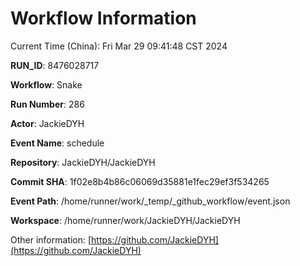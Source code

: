 # Workflow Information

Current Time (China): Fri Mar 29 09:41:48 CST 2024  

**RUN_ID**: 8476028717  

**Workflow**: Snake  

**Run Number**: 286  

**Actor**: JackieDYH  

**Event Name**: schedule  

**Repository**: JackieDYH/JackieDYH  

**Commit SHA**: 1f02e8b4b86c06069d35881e1fec29ef3f534265  

**Event Path**: /home/runner/work/_temp/_github_workflow/event.json  

**Workspace**: /home/runner/work/JackieDYH/JackieDYH  

Other information: [https://github.com/JackieDYH](https://github.com/JackieDYH)
